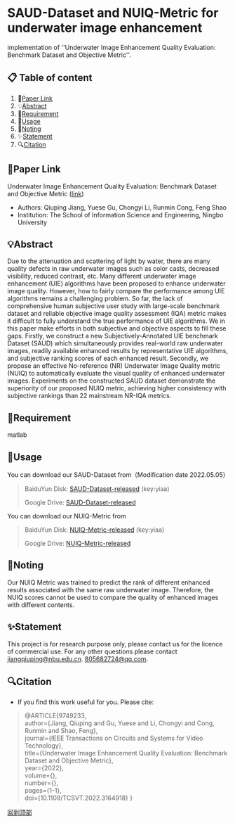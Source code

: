 # SAUD-Dataset and NUIQ-Metric for underwater image enhancement
implementation of ''Underwater Image Enhancement Quality Evaluation: Benchmark Dataset and Objective Metric''.

## 📋 Table of content
1. 📎[Paper Link](#paper-link)
2. 💡[Abstract](#abstract)
3. 📃[Requirement](#requirement)
4. 📖[Usage](#usage)
5. 🍎[Noting](#noting)
6. ✨[Statement](#statement)
7. 🔍[Citation](#citation)

## 📎Paper Link
Underwater Image Enhancement Quality Evaluation: Benchmark Dataset and Objective Metric ([link](https://ieeexplore.ieee.org/stamp/stamp.jsp?tp=&arnumber=9749233 "https://ieeexplore.ieee.org/stamp/stamp.jsp?tp=&arnumber=9749233"))
- Authors: Qiuping Jiang, Yuese Gu, Chongyi Li, Runmin Cong, Feng Shao
- Institution: The School of Information Science and Engineering, Ningbo University

## 💡Abstract
Due to the attenuation and scattering of light by water, there are many quality defects in raw underwater images such as color casts, decreased visibility, reduced contrast, etc. Many different underwater image enhancement (UIE) algorithms have been proposed to enhance underwater image quality. However, how to fairly compare the performance among UIE algorithms remains a challenging problem. So far, the lack of comprehensive human subjective user study with large-scale benchmark dataset and reliable objective image quality assessment (IQA) metric makes it difficult to fully understand the true performance of UIE algorithms. We in this paper make efforts in both subjective and objective aspects to fill these gaps. Firstly, we construct a new Subjectively-Annotated UIE benchmark Dataset (SAUD) which simultaneously provides real-world raw underwater images, readily available enhanced results by representative UIE algorithms, and subjective ranking scores of each enhanced result. Secondly, we propose an effective No-reference (NR) Underwater Image Quality metric (NUIQ) to automatically evaluate the visual quality of enhanced underwater images. Experiments on the constructed SAUD dataset demonstrate the superiority of our proposed NUIQ metric, achieving higher consistency with subjective rankings than 22 mainstream
NR-IQA metrics.

## 📃Requirement
matlab

## 📖Usage
You can download our SAUD-Dataset from（Modification date 2022.05.05）
>BaiduYun Disk: [SAUD-Dataset-released](https://pan.baidu.com/s/1za34vyTa1Ms-RfuOPAbl6w)  (key:yiaa)
>
>Google Drive: [SAUD-Dataset-released](https://drive.google.com/drive/folders/1XUKMKsPyu2LSGAMz_kMN9-hmgMnblcJd?usp=sharing)

You can download our NUIQ-Metric from
>BaiduYun Disk: [NUIQ-Metric-released](https://pan.baidu.com/s/1g47JmZCciLfOpfW4IdI44g)  (key:yiaa)
>
>Google Drive: [NUIQ-Metric-released](https://drive.google.com/drive/folders/13d19eHTT1xBK5ZX0S_R6qXKWg4Egsylz?usp=sharing)

## 🍎Noting
Our NUIQ Metric was trained to predict the rank of different enhanced results associated with the same raw underwater image. Therefore, the NUIQ scores cannot be used to compare the quality of enhanced images with different contents.

## ✨Statement
This project is for research purpose only, please contact us for the licence of commercial use. For any other questions please contact jiangqiuping@nbu.edu.cn. 805682724@qq.com.

## 🔍Citation
- If you find this work useful for you. Please cite:
>@ARTICLE{9749233,  
>author={Jiang, Qiuping and Gu, Yuese and Li, Chongyi and Cong, Runmin and Shao, Feng},  
>journal={IEEE Transactions on Circuits and Systems for Video Technology},   
>title={Underwater Image Enhancement Quality Evaluation: Benchmark Dataset and Objective Metric},   
>year={2022},  
>volume={},  
>number={},  
>pages={1-1},  
>doi={10.1109/TCSVT.2022.3164918}
}

[回到顶部](#readme)
